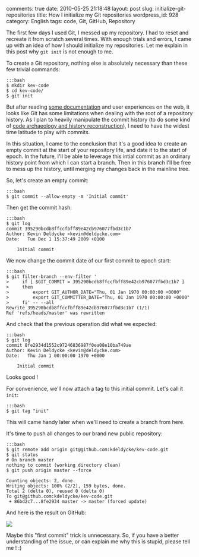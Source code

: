 comments: true
date: 2010-05-25 21:18:48
layout: post
slug: initialize-git-repositories
title: How I initialize my Git repositories
wordpress_id: 928
category: English
tags: code, Git, GitHub, Repository

The first few days I used Git, I messed up my repository. I had to reset and recreate it from scratch several times. With enough trials and errors, I came up with an idea of how I should initialize my repositories. Let me explain in this post why `git init` is not enough to me.

To create a Git repository, nothing else is absolutely necessary than these few trivial commands:

    :::bash
    $ mkdir kev-code
    $ cd kev-code/
    $ git init

But after reading [some documentation](http://www-cs-students.stanford.edu/~blynn/gitmagic/apa.html#_initial_commit) and user experiences on the web, it looks like Git has some limitations when dealing with the root of a repository history. As I plan to heavily manipulate the commit history (to do some kind of [code archaeology and history reconstruction](http://kevin.deldycke.com/2010/06/git-commit-history-reconstruction/)), I need to have the widest time latitude to play with commits.

In this situation, I came to the conclusion that it's a good idea to create an empty commit at the start of your repository life, and date it to the start of epoch. In the future, I'll be able to leverage this intial commit as an ordinary history point from which I can start a branch. Then in this branch I'll be free to mess up the history, until merging my changes back in the mainline tree.

So, let's create an empty commit:

    :::bash
    $ git commit --allow-empty -m 'Initial commit'

Then get the commit hash:

    :::bash
    $ git log
    commit 395290bcdb8ffccfbff89e42cb976077fbd3c1b7
    Author: Kevin Deldycke <kevin@deldycke.com>
    Date:   Tue Dec 1 15:37:49 2009 +0100

        Initial commit

We now change the commit date of our first commit to epoch start:

    :::bash
    $ git filter-branch --env-filter '
    >     if [ $GIT_COMMIT = 395290bcdb8ffccfbff89e42cb976077fbd3c1b7 ]
    >     then
    >         export GIT_AUTHOR_DATE="Thu, 01 Jan 1970 00:00:00 +0000"
    >         export GIT_COMMITTER_DATE="Thu, 01 Jan 1970 00:00:00 +0000"
    >     fi' -- --all
    Rewrite 395290bcdb8ffccfbff89e42cb976077fbd3c1b7 (1/1)
    Ref 'refs/heads/master' was rewritten

And check that the previous operation did what we expected:

    :::bash
    $ git log
    commit 8fe2934d1552c97246836987f0ea08e10ba749ae
    Author: Kevin Deldycke <kevin@deldycke.com>
    Date:   Thu Jan 1 00:00:00 1970 +0000

        Initial commit

Looks good !

For convenience, we'll now attach a tag to this initial commit. Let's call it `init`:

    :::bash
    $ git tag "init"

This will came handy later when we'll need to create a branch from here.

It's time to push all changes to our brand new public repository:

    :::bash
    $ git remote add origin git@github.com:kdeldycke/kev-code.git
    $ git status
    # On branch master
    nothing to commit (working directory clean)
    $ git push origin master --force

    Counting objects: 2, done.
    Writing objects: 100% (2/2), 159 bytes, done.
    Total 2 (delta 0), reused 0 (delta 0)
    To git@github.com:kdeldycke/kev-code.git
     + 86bd2c7...8fe2934 master -> master (forced update)

And here is the result on GitHub:

![](http://kevin.deldycke.com/wp-content/uploads/2010/05/git-first-commit.png)

Maybe this "first commit" trick is unnecessary. So, if you have a better understanding of the issue, or can explain me why this is stupid, please tell me ! :)
